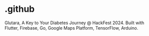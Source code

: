 # .github
Glutara, A Key to Your Diabetes Journey @ HackFest 2024. Built with Flutter, Firebase, Go, Google Maps Platform, TensorFlow, Arduino.
